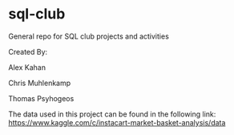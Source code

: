 # sql-club
General repo for SQL club projects and activities

Created By:

Alex Kahan

Chris Muhlenkamp

Thomas Psyhogeos

The data used in this project can be found in the following link: https://www.kaggle.com/c/instacart-market-basket-analysis/data

